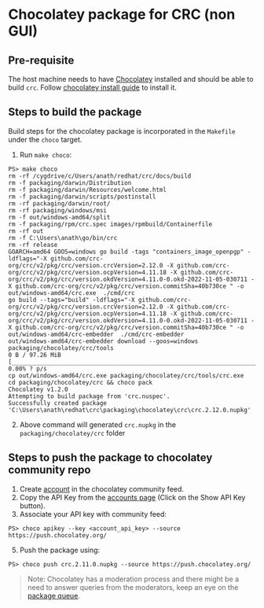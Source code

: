 ﻿# Chocolatey package for CRC (non GUI)

## Pre-requisite

The host machine needs to have [Chocolatey](https://chocolatey.org/) installed and should be able to build `crc`. Follow [chocolatey install guide](https://chocolatey.org/install) to install it.

## Steps to build the package

Build steps for the chocolatey package is incorporated in the `Makefile` under the `choco` target.

1. Run `make choco`:
```
PS> make choco
rm -rf /cygdrive/c/Users/anath/redhat/crc/docs/build
rm -f packaging/darwin/Distribution
rm -f packaging/darwin/Resources/welcome.html
rm -f packaging/darwin/scripts/postinstall
rm -rf packaging/darwin/root/
rm -rf packaging/windows/msi
rm -f out/windows-amd64/split
rm -f packaging/rpm/crc.spec images/rpmbuild/Containerfile
rm -rf out
rm -f C:\Users\anath\go/bin/crc
rm -rf release
GOARCH=amd64 GOOS=windows go build -tags "containers_image_openpgp" -ldflags="-X github.com/crc-org/crc/v2/pkg/crc/version.crcVersion=2.12.0 -X github.com/crc-org/crc/v2/pkg/crc/version.ocpVersion=4.11.18 -X github.com/crc-org/crc/v2/pkg/crc/version.okdVersion=4.11.0-0.okd-2022-11-05-030711 -X github.com/crc-org/crc/v2/pkg/crc/version.commitSha=40b730ce " -o out/windows-amd64/crc.exe  ./cmd/crc
go build --tags="build" -ldflags="-X github.com/crc-org/crc/v2/pkg/crc/version.crcVersion=2.12.0 -X github.com/crc-org/crc/v2/pkg/crc/version.ocpVersion=4.11.18 -X github.com/crc-org/crc/v2/pkg/crc/version.okdVersion=4.11.0-0.okd-2022-11-05-030711 -X github.com/crc-org/crc/v2/pkg/crc/version.commitSha=40b730ce " -o out/windows-amd64/crc-embedder  ./cmd/crc-embedder
out/windows-amd64/crc-embedder download --goos=windows packaging/chocolatey/crc/tools
0 B / 97.26 MiB [______________________________________________________________________________________________________________________________________________________________________________________] 0.00% ? p/s
cp out/windows-amd64/crc.exe packaging/chocolatey/crc/tools/crc.exe
cd packaging/chocolatey/crc && choco pack
Chocolatey v1.2.0
Attempting to build package from 'crc.nuspec'.
Successfully created package 'C:\Users\anath\redhat\crc\packaging\chocolatey\crc\crc.2.12.0.nupkg'
```

2. Above command will generated `crc.nupkg` in the `packaging/chocolatey/crc` folder

## Steps to push the package to chocolatey community repo

1. Create [account](https://community.chocolatey.org/account/Register) in the chocolatey community feed.
3. Copy the API Key from the [accounts page](https://community.chocolatey.org/account) (Click on the Show API Key button).
4. Associate your API key with community feed:
```
PS> choco apikey --key <account_api_key> --source https://push.chocolatey.org/
```
5. Push the package using:
```
PS> choco push crc.2.11.0.nupkg --source https://push.chocolatey.org/
```

> Note: Chocolatey has a moderation process and there might be a need to answer queries from the moderators, keep an eye on the [package queue](https://community.chocolatey.org/packages).
